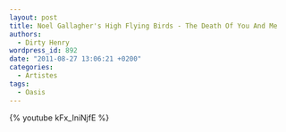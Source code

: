 ```yaml
---
layout: post
title: Noel Gallagher's High Flying Birds - The Death Of You And Me
authors:
  - Dirty Henry
wordpress_id: 892
date: "2011-08-27 13:06:21 +0200"
categories:
  - Artistes
tags:
  - Oasis
---
```


{% youtube kFx_IniNjfE %}
